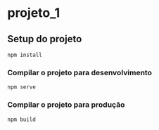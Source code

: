 # projeto_1

## Setup do projeto
```
npm install
```

### Compilar o projeto para desenvolvimento
```
npm serve
```

### Compilar o projeto para produção
```
npm build
```

